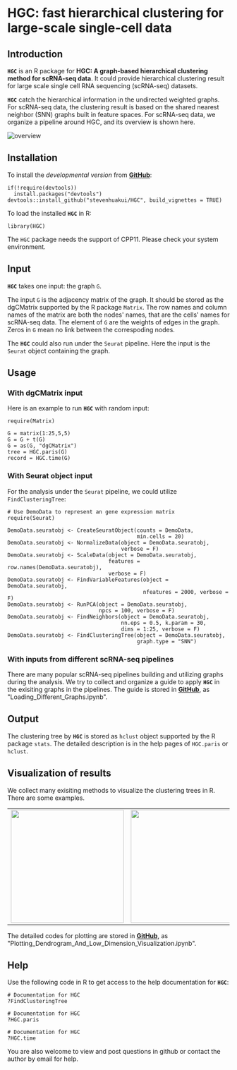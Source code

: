 # HGC: fast hierarchical clustering for large-scale single-cell data 


## Introduction

**`HGC`** is an R package for **HGC: A graph-based hierarchical clustering method for scRNA-seq data**. It could provide hierarchical clustering result for large scale single cell RNA sequencing (scRNA-seq) datasets.

**`HGC`** catch the hierarchical information in the undirected weighted graphs. For scRNA-seq data, the clustering result is based on the shared nearest neighbor (SNN) graphs built in feature spaces. For scRNA-seq data, we organize a pipeline around HGC, and its overview is shown here.

![overview](https://github.com/stevenhuakui/HGC/blob/master/figures/overview.png)

[//]: #  (## Citation)

[//]: #  (If you use **`HGC`** in published research, please cite:)


## Installation

To install the *developmental version* from [**GitHub**](https://github.com/stevenhuakui/HGC/):

```{r Installation from GitHub, eval = FALSE}
if(!require(devtools))
  install.packages("devtools")
devtools::install_github("stevenhuakui/HGC", build_vignettes = TRUE)
```

To load the installed **`HGC`** in R:

```{r Load HGC, eval = FALSE}
library(HGC)
```

The `HGC` package needs the support of CPP11. Please check your system environment.


## Input

**`HGC`** takes one input: the graph `G`.

The input `G` is the adjacency matrix of the graph. It should be stored as the dgCMatrix supported by the R package `Matrix`. The row names and column names of the matrix are both the nodes' names, that are the cells' names for scRNA-seq data. The element of `G` are the weights of edges in the graph. Zeros in `G` mean no link between the correspoding nodes.

The **`HGC`** could also run under the `Seurat` pipeline. Here the input is the `Seurat` object containing the graph.

## Usage

### With dgCMatrix input

Here is an example to run **`HGC`** with random input:

```{r demo1, eval = FALSE}
require(Matrix)

G = matrix(1:25,5,5)
G = G + t(G)
G = as(G, "dgCMatrix")
tree = HGC.paris(G)
record = HGC.time(G)
```

### With Seurat object input

For the analysis under the `Seurat` pipeline, we could utilize `FindClusteringTree`:

```{r demo2, eval = FALSE}
# Use DemoData to represent an gene expression matrix
require(Seurat)

DemoData.seuratobj <- CreateSeuratObject(counts = DemoData,
                                         min.cells = 20)
DemoData.seuratobj <- NormalizeData(object = DemoData.seuratobj,
                                    verbose = F)
DemoData.seuratobj <- ScaleData(object = DemoData.seuratobj,
                                features = row.names(DemoData.seuratobj),
                                verbose = F)
DemoData.seuratobj <- FindVariableFeatures(object = DemoData.seuratobj,
                                           nfeatures = 2000, verbose = F)
DemoData.seuratobj <- RunPCA(object = DemoData.seuratobj,
                             npcs = 100, verbose = F)
DemoData.seuratobj <- FindNeighbors(object = DemoData.seuratobj,
                                    nn.eps = 0.5, k.param = 30,
                                    dims = 1:25, verbose = F)
DemoData.seuratobj <- FindClusteringTree(object = DemoData.seuratobj,
                                         graph.type = "SNN")
```

### With inputs from different scRNA-seq pipelines

There are many popular scRNA-seq pipelines building and utilizing graphs during the analysis. We try to collect and organize a guide to apply **`HGC`** in the exisiting graphs in the pipelines. The guide is stored in [**GitHub**](https://github.com/stevenhuakui/HGC_plot), as "Loading_Different_Graphs.ipynb".


## Output

The clustering tree by **`HGC`** is stored as `hclust` object supported by the R package `stats`. The detailed description is in the help pages of `HGC.paris` or `hclust`.


## Visualization of results

We collect many exisiting methods to visualize the clustering trees in R. There are some examples.

<table><tr>
    <td><img src="https://github.com/stevenhuakui/HGC/blob/master/figures/fig1.png" width="256"/>
    <td><img src="https://github.com/stevenhuakui/HGC/blob/master/figures/fig2.png" width="256"/>
    <td><img src="https://github.com/stevenhuakui/HGC/blob/master/figures/fig3.png" width="256"/>
</tr></table>

The detailed codes for plotting are stored in [**GitHub**](https://github.com/stevenhuakui/HGC_plot), as "Plotting_Dendrogram_And_Low_Dimension_Visualization.ipynb".


## Help

Use the following code in R to get access to the help documentation for **`HGC`**:

```{r help3, eval = FALSE}
# Documentation for HGC
?FindClusteringTree
```

```{r help1, eval = FALSE}
# Documentation for HGC
?HGC.paris
```

```{r help2, eval = FALSE}
# Documentation for HGC
?HGC.time
```

You are also welcome to view and post questions in github or contact the author by email for help.
